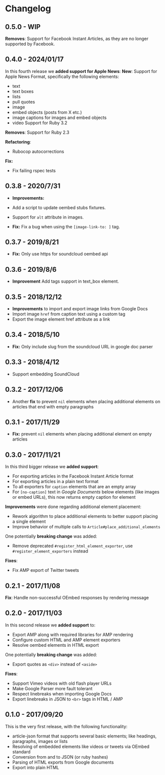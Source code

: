 # Changelog

## 0.5.0 - WIP

**Removes**:
Support for Facebook Instant Articles, as they are no longer supported by Facebook.

## 0.4.0 - 2024/01/17
In this fourth release we **added support for Apple News**:
**New**:
Support for Apple News Format, specifically the following elements:
- text
- text boxes
- lists
- pull quotes
- image
- embed objects (posts from X etc.)
- image captions for images and embed objects
- video
Support for Ruby 3.2

**Removes**:
Support for Ruby 2.3

**Refactoring**:
- Rubocop autocorrections

**Fix:**
- Fix failing rspec tests


## 0.3.8 - 2020/7/31
- **Improvements:**
- Add a script to update oembed stubs fixtures.
- Support for `alt` attribute in images.

- **Fix:** Fix a bug when using the `[image-link-to: ]` tag.

## 0.3.7 - 2019/8/21
- **Fix:** Only use https for soundcloud oembed api

## 0.3.6 - 2019/8/6
- **Improvement** Add tags support in text_box element.

## 0.3.5 - 2018/12/12
- **Improvements** to import and export image links from Google Docs
- Import image `href` from caption text using a custom tag
- Export the image element href attribute as a link

## 0.3.4 - 2018/5/10
- **Fix:** Only include slug from the soundcloud URL in google doc parser

## 0.3.3 - 2018/4/12
- Support embedding SoundCloud

## 0.3.2 - 2017/12/06
- Another **fix** to prevent `nil` elements when placing additional elements on articles that end with empty paragraphs

## 0.3.1 - 2017/11/29
- **Fix:** prevent `nil` elements when placing additional element on empty articles

## 0.3.0 - 2017/11/21
In this third bigger release we **added support**:
- For exporting articles in the Facebook Instant Article format
- For exporting articles in a plain text format
- To all exporters for `caption` elements that are an empty array
- For `[no-caption]` text in _Google Documents_ below elements (like images or embed URLs), this now returns empty caption for element

**Improvements** were done regarding additional element placement:
- Rework algorithm to place additional elements to better support placing a single element
- Improve behavior of multiple calls to `Article#place_additional_elements`

One potentially **breaking change** was added:
- Remove deprecated `#register_html_element_exporter`, use `#register_element_exporters` instead

**Fixes**:
- Fix AMP export of Twitter tweets

## 0.2.1 - 2017/11/08
**Fix**: Handle non-successful OEmbed responses by rendering message

## 0.2.0 - 2017/11/03
In this second release we **added support** to:
- Export AMP along with required libraries for AMP rendering
- Configure custom HTML and AMP element exporters
- Resolve oembed elements in HTML export

One potentially **breaking change** was added:
- Export quotes as `<div>` instead of `<aside>`

**Fixes**:
- Support Vimeo videos with old flash player URLs
- Make Google Parser more fault tolerant
- Respect linebreaks when importing Google Docs
- Export linebreaks in JSON to `<br>` tags in HTML / AMP

## 0.1.0 - 2017/09/20
This is the very first release, with the following functionality:
- article-json format that supports several basic elements; like headings,
  paragraphs, images or lists
- Resolving of embedded elements like videos or tweets via OEmbed standard
- Conversion from and to JSON (or ruby hashes)
- Parsing of HTML exports from Google documents
- Export into plain HTML
